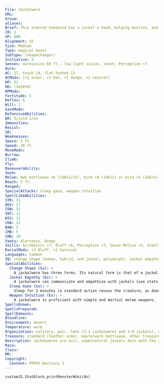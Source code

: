 ```yaml
---
File: Jackalwere
URL: 
Group: 
aliases: 
Brief: This armored humanoid has a jackal's head, bulging muscles, and a gaze that makes the world drift away.
CR: 2
XP: 600
Alignment: CE
Size: Medium
Type: magical beast
SubType: (shapechanger)
Initiative: 3
Senses: darkvision 60 ft., low-light vision, scent; Perception +7
Aura: 
AC: 17, touch 14, flat-footed 13
ACMods: (+2 armor, +3 Dex, +1 dodge, +1 natural)
HP: 22
HD: (3d10+6)
HPMods: 
Fortitude: 5
Reflex: 6
Will: 2
SaveMods: 
DefensiveAbilities: 
DR: 5/cold iron
Immunities: 
Resist: 
SR: 
Weaknesses: 
Space: 5 ft.
Speed: 30 ft.
MoveMods: 
Burrow: 
Climb: 
Fly: 
Maneuverability: 
Swim: 
Melee: mwk battleaxe +6 (1d8+2/x3), bite +0 (1d6+1) or bite +5 (1d6+3)
Reach: 5 ft.
Ranged: 
SpecialAttacks: sleep gaze, weapon intuition
SpellLikeAbilities: 
STR: 15
DEX: 17
CON: 15
INT: 12
WIS: 12
CHA: 12
BAB: 3
CMB: 5
CMD: 19
Feats: Alertness, Dodge
Skills: Acrobatics +7, Bluff +6, Perception +7, Sense Motive +3, Stealth +7, Survival +6
RacialMods: +2 Bluff, +2 Survival
Languages: Common
SQ: change shape (human, hybrid, and jackal; polymorph), jackal empathy
SpecialAbilities:
  Change Shape (Su): >
    A jackalwere has three forms. Its natural form is that of a jackal, but it can also take the form of a human or a human-jackal hybrid. A jackalwere's human form is fixed-it cannot assume different human forms. A jackalwere can use its sleep gaze in any of its forms. In jackal form, it functions as a dog (Bestiary 87). In its hybrid form, a jackalwere can make a bite attack as a secondary attack, while in human form it lacks its bite attack entirely. A jackalwere can shift into any of its three alternate forms as a move action. Equipment does not meld with the new form between human and hybrid forms but does between those forms and its jackal form.
  Jackal Empathy (Ex): >
    A jackalwere can communicate and empathize with jackals (use stats for Small dog; see Bestiary 87), and can use Bluff as if it were Diplomacy to change a jackal's attitude, receiving a +4 racial bonus to do so.
  Sleep Gaze (Su): >
    Sleep for 3 minutes (a standard action rouses the creature, as does damage), 30 feet, Will DC 12 negates. A creature that succeeds at the saving throw cannot be affected by the same jackalwere's sleep gaze for 24 hours. This is a sleep effect. The save DC is Charisma-based.
  Weapon Intuition (Ex): >
    A jackalwere is proficient with simple and martial melee weapons.
SpellsKnown: 
SpellsPrepared: 
SpellDomains: 
Bloodline: 
Environment: desert
Temperature: warm
Organization: solitary, pair, hunt (1-2 jackalweres and 3-8 jackals), or pack (2-5 plus 3-12 jackals)
Treasure: standard (leather armor, masterwork battleaxe, other treasure)
Description: Jackalweres are evil, supernatural jackals born with the ability to assume human form. Some folks superstitiously consider jackalweres to be emissaries of evil spirits or wicked desert gods, and it is easy to understand why, as they can take the shape of a human and possess a keen intellect; however, they also have a taste for murder and humanoid flesh.  In its hybrid form, a jackalwere stands 6 feet tall and weighs 150 pounds.
Race: 
Class: 
MR: 
Copyright:
  Content: PFRPG Bestiary 3
---
```

```dataviewjs
customJS.Statblock.printMonsterWiki(dv)
```
